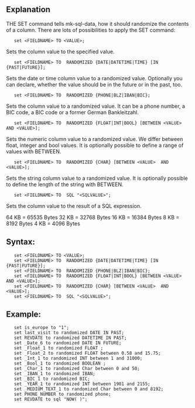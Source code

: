 ## Explanation

THE SET command tells mk-sql-data, how it should randomize the contents of a column. There are lots of possibilities to apply the SET command:

```
   set <FIELDNAME> TO <VALUE>;
```
Sets the column value to the specified value.

```
   set <FIELDNAME> TO  RANDOMIZED {DATE|DATETIME|TIME} [IN {PAST|FUTURE}];
```
Sets the date or time column value to a randomized value. Optionally you can declare, whether the value should be in the future or in the past, too.

```
   set <FIELDNAME> TO  RANDOMIZED {PHONE|BLZ|IBAN|BIC};
```
Sets the column value to a randomized value. It can be a phone number, a BIC code, a BIC code or a former German Bankleitzahl.

```
   set <FIELDNAME> TO  RANDOMIZED {FLOAT|INT|BOOL} [BETWEEN <VALUE>  AND <VALUE>];
```
Sets the numeric column value to a randomized value. We differ between float, integer and bool values. It is optionally possible to define a range of values with BETWEEN.

```
   set <FIELDNAME> TO  RANDOMIZED {CHAR} [BETWEEN <VALUE>  AND <VALUE>];
```
Sets the string column value to a randomized value. It is optionally possible to define the length of the string with BETWEEN.

```
   set <FIELDNAME> TO  SQL "<SQLVALUE>";   
```
Sets the column value to the result of a SQL expression. 

 64 KB = 65535 Bytes
 32 KB = 32768 Bytes
 16 KB = 16384 Bytes
  8 KB = 8192 Bytes
  4 KB = 4096 Bytes

## Syntax:

```
   set <FIELDNAME> TO <VALUE>;
   set <FIELDNAME> TO  RANDOMIZED {DATE|DATETIME|TIME} [IN {PAST|FUTURE}];
   set <FIELDNAME> TO  RANDOMIZED {PHONE|BLZ|IBAN|BIC};
   set <FIELDNAME> TO  RANDOMIZED {FLOAT|INT|BOOL} [BETWEEN <VALUE>  AND <VALUE>];
   set <FIELDNAME> TO  RANDOMIZED {CHAR} [BETWEEN <VALUE>  AND <VALUE>];
   set <FIELDNAME> TO  SQL "<SQLVALUE>";
```

## Example:

```
   set is_europe to "1";
   set last_visit to randomized DATE IN PAST;
   set REVDATE to randomized DATETIME IN PAST;
   set _Date_6 to randomized DATE IN FUTURE;
   set _Float_1 to randomized FLOAT ;
   set _Float_2 to randomized FLOAT between 0.58 and 15.75;
   set _Int_1 to randomized INT between 1 and 31000;
   set _Bool_1 to randomized BOOLEAN ;
   set _Char_1 to randomized Char between 0 and 50;
   set _IBAN_1 to randomized IBAN;
   set _BIC_1 to randomized BIC;
   set _YEAR_1 to randomized INT between 1901 and 2155;
   set _MEDIUM_TEXT_1 to randomized Char between 0 and 8192;
   set PHONE_NUMBER to randomized phone;
   set REVDATE to sql "NOW( )";
```

